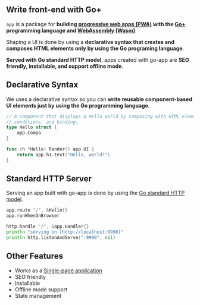 ## Write front-end with Go+

`app` is a package for **building [progressive web apps (PWA)](https://developer.mozilla.org/en-US/docs/Web/Progressive_web_apps) with the [Go+](https://goplus.org) programming language and [WebAssembly (Wasm)](https://webassembly.org)**.

Shaping a UI is done by using a **declarative syntax that creates and composes HTML elements only by using the Go programing language**.

**Served with Go standard HTTP model**, apps created with go-app are **SEO friendly, installable, and support offline mode**.

## Declarative Syntax

We uses a declarative syntax so you can **write reusable component-based UI elements just by using the Go programming language**.

```go
// A component that displays a Hello world by composing with HTML elements,
// conditions, and binding.
type Hello struct {
	app.Compo
}

func (h *Hello) Render() app.UI {
	return app.h1.text("Hello, world!")
}
```

## Standard HTTP Server

Serving an app built with go-app is done by using the [Go standard HTTP model](https://golang.org/pkg/net/http).

```go
app.route "/", &Hello{}
app.runWhenOnBrowser

http.handle "/", &app.Handler{}
println "serving on [http://localhost:9990]"
println http.listenAndServe(":9990", nil)
```

## Other Features

- Works as a [Single-page application](https://en.wikipedia.org/wiki/Single-page_application)
- SEO friendly
- Installable
- Offline mode support
- State management
